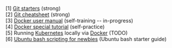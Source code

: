 [1] <a href="http://rogerdudler.github.io/git-guide/">Git starters</a> (strong) <br>
[2] <a href="http://alvinalexander.com/git/git-cheat-sheet-git-reference-commands">Git cheatsheet</a> (strong) <br>
[3] <a href="https://docs.docker.com/userguide/">Docker user manual</a> (self-training -- in-progress) <br>
[4] <a href="https://github.com/ashumeow/tutorials">Docker special tutorial</a> (self-practice) <br>
[5] Running <a href="http://kubernetes.io/">Kubernetes</a> locally via <a href="https://github.com/GoogleCloudPlatform/kubernetes/blob/master/docs/getting-started-guides/docker.md">Docker</a> (TODO)<br>
[6] <a href="https://help.ubuntu.com/community/Beginners/BashScripting">Ubuntu bash scripting for newbies</a> (Ubuntu bash starter guide)
